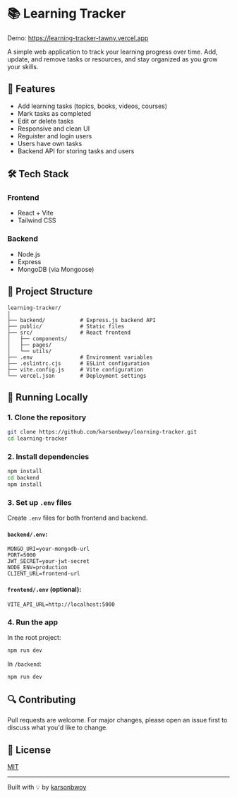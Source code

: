 # 📚 Learning Tracker
Demo: https://learning-tracker-tawny.vercel.app

A simple web application to track your learning progress over time. Add, update, and remove tasks or resources, and stay organized as you grow your skills.

## 🚀 Features

- Add learning tasks (topics, books, videos, courses)
- Mark tasks as completed
- Edit or delete tasks
- Responsive and clean UI
- Reguister and login users
- Users have own tasks
- Backend API for storing tasks and users

## 🛠️ Tech Stack

### Frontend
- React + Vite
- Tailwind CSS

### Backend
- Node.js
- Express
- MongoDB (via Mongoose)

## 📂 Project Structure

```
learning-tracker/
│
├── backend/           # Express.js backend API
├── public/            # Static files
├── src/               # React frontend
│   ├── components/
│   ├── pages/
│   └── utils/
├── .env               # Environment variables
├── .eslintrc.cjs      # ESLint configuration
├── vite.config.js     # Vite configuration
└── vercel.json        # Deployment settings
```

## 🧪 Running Locally

### 1. Clone the repository

```bash
git clone https://github.com/karsonbwoy/learning-tracker.git
cd learning-tracker
```

### 2. Install dependencies

```bash
npm install
cd backend
npm install
```

### 3. Set up `.env` files

Create `.env` files for both frontend and backend.

#### `backend/.env`:

```
MONGO_URI=your-mongodb-url
PORT=5000
JWT_SECRET=your-jwt-secret
NODE_ENV=production
CLIENT_URL=frontend-url
```

#### `frontend/.env` (optional):

```
VITE_API_URL=http://localhost:5000
```

### 4. Run the app

In the root project:

```bash
npm run dev
```

In `/backend`:

```bash
npm run dev
```

## 🔍 Contributing

Pull requests are welcome. For major changes, please open an issue first to discuss what you'd like to change.

## 📄 License

[MIT](LICENSE)

---

Built with 💡 by [karsonbwoy](https://github.com/karsonbwoy)
